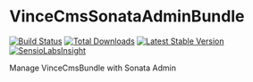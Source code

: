 VinceCmsSonataAdminBundle
=========================

[![Build Status](https://travis-ci.org/vincentchalamon/VinceCmsSonataAdminBundle.png?branch=1.0.0)](https://travis-ci.org/vincentchalamon/VinceCmsSonataAdminBundle)
[![Total Downloads](https://poser.pugx.org/vince/cms-sonata-admin-bundle/downloads.png)](https://packagist.org/packages/vince/cms-sonata-admin-bundle)
[![Latest Stable Version](https://poser.pugx.org/vince/cms-sonata-admin-bundle/v/stable.png)](https://packagist.org/packages/vince/cms-sonata-admin-bundle)
[![SensioLabsInsight](https://insight.sensiolabs.com/projects/ac59862d-c431-4d62-b98e-dfb92f331c68/mini.png)](https://insight.sensiolabs.com/projects/ac59862d-c431-4d62-b98e-dfb92f331c68)

Manage VinceCmsBundle with Sonata Admin